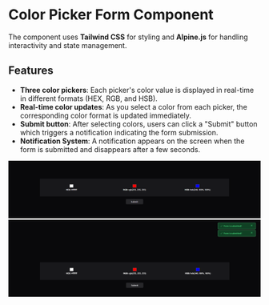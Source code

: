 # Color Picker Form Component

The component uses **Tailwind CSS** for styling and **Alpine.js** for handling interactivity and state management.

## Features

- **Three color pickers**: Each picker's color value is displayed in real-time in different formats (HEX, RGB, and HSB).
- **Real-time color updates**: As you select a color from each picker, the corresponding color format is updated immediately.
- **Submit button**: After selecting colors, users can click a "Submit" button which triggers a notification indicating the form submission.
- **Notification System**: A notification appears on the screen when the form is submitted and disappears after a few seconds.

![colorPicker](media/default.png)
![colorPicker](media/notification.png)